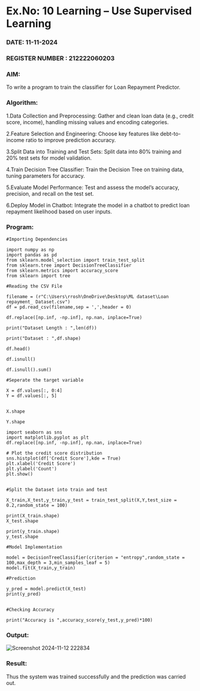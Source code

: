 # Ex.No: 10 Learning – Use Supervised Learning  
### DATE: 11-11-2024                                                                           
### REGISTER NUMBER : 212222060203
### AIM: 
To write a program to train the classifier for Loan Repayment Predictor.
###  Algorithm:
1.Data Collection and Preprocessing: Gather and clean loan data (e.g., credit score, income), handling missing values and encoding categories.

2.Feature Selection and Engineering: Choose key features like debt-to-income ratio to improve prediction accuracy.

3.Split Data into Training and Test Sets: Split data into 80% training and 20% test sets for model validation.

4.Train Decision Tree Classifier: Train the Decision Tree on training data, tuning parameters for accuracy.

5.Evaluate Model Performance: Test and assess the model’s accuracy, precision, and recall on the test set.

6.Deploy Model in Chatbot: Integrate the model in a chatbot to predict loan repayment likelihood based on user inputs.

### Program:
```
#Importing Dependencies

import numpy as np
import pandas as pd
from sklearn.model_selection import train_test_split
from sklearn.tree import DecisionTreeClassifier
from sklearn.metrics import accuracy_score
from sklearn import tree

#Reading the CSV File

filename = (r"C:\Users\rrosh\OneDrive\Desktop\ML dataset\Loan repayment_ Dataset.csv")
df = pd.read_csv(filename,sep = ',',header = 0)

df.replace([np.inf, -np.inf], np.nan, inplace=True)

print("Dataset Length : ",len(df))

print("Dataset : ",df.shape)

df.head()

df.isnull()

df.isnull().sum()

#Seperate the target variable

X = df.values[:, 0:4]
Y = df.values[:, 5]


X.shape

Y.shape

import seaborn as sns
import matplotlib.pyplot as plt
df.replace([np.inf, -np.inf], np.nan, inplace=True)

# Plot the credit score distribution
sns.histplot(df['Credit Score'],kde = True)
plt.xlabel('Credit Score')
plt.ylabel('Count')
plt.show()


#Split the Dataset into train and test

X_train,X_test,y_train,y_test = train_test_split(X,Y,test_size = 0.2,random_state = 100)

print(X_train.shape)
X_test.shape

print(y_train.shape)
y_test.shape

#Model Implementation

model = DecisionTreeClassifier(criterion = "entropy",random_state = 100,max_depth = 3,min_samples_leaf = 5)
model.fit(X_train,y_train)

#Prediction

y_pred = model.predict(X_test)
print(y_pred)


#Checking Accuracy

print("Accuracy is ",accuracy_score(y_test,y_pred)*100)
```

### Output:

![Screenshot 2024-11-12 222834](https://github.com/user-attachments/assets/512d1090-9e60-45d8-a858-8bc001e31c5b)

### Result:
Thus the system was trained successfully and the prediction was carried out.
